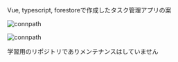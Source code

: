 Vue, typescript, forestoreで作成したタスク管理アプリの案

![connpath](https://github.com/tsonobe1/connpath/assets/40202387/b66bc6ac-a566-401b-9d67-32889b850da4)

![connpath](https://github.com/tsonobe1/connpath/assets/40202387/2d99c62a-adec-4527-afeb-e8d526440ca4)

学習用のリポジトリでありメンテナンスはしていません
